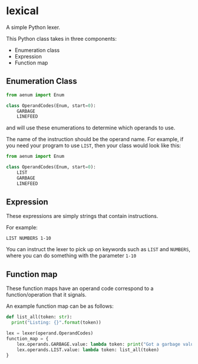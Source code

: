 # lexical

A simple Python lexer.


This Python class takes in three components:

- Enumeration class
- Expression
- Function map



## Enumeration Class

```python
from aenum import Enum

class OperandCodes(Enum, start=0):
    GARBAGE
    LINEFEED
```

and will use these enumerations to determine which operands to use.

The name of the instruction should be the operand name. For example, if you need your program to use `LIST`, then your class would look like this:


```python
from aenum import Enum

class OperandCodes(Enum, start=0):
    LIST
    GARBAGE
    LINEFEED
```

## Expression

These expressions are simply strings that contain instructions.

For example:

`LIST NUMBERS 1-10`

You can instruct the lexer to pick up on keywords such as `LIST` and `NUMBERS`, where you can do something with the parameter `1-10`

## Function map

These function maps have an operand code correspond to a function/operation that it signals.

An example function map can be as follows:

```python
def list_all(token: str):
  print("Listing: {}".format(token))

lex = lexer(operand.OperandCodes)
function_map = {
    lex.operands.GARBAGE.value: lambda token: print("Got a garbage value of {}".format(token)) ,
    lex.operands.LIST.value: lambda token: list_all(token)
}
```
